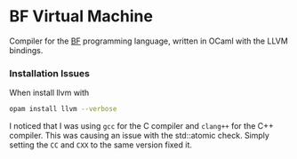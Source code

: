 # BF Virtual Machine

Compiler for the [BF](https://en.wikipedia.org/wiki/Brainfuck) programming language, written in OCaml with the LLVM bindings.

### Installation Issues
When install llvm with
```bash
opam install llvm --verbose
```
I noticed that I was using `gcc` for the C compiler and `clang++` for the C++ compiler. This was causing an issue with the std::atomic check. Simply setting the `CC` and `CXX` to the same version fixed it. 